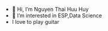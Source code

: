 - 👋 Hi, I’m Nguyen Thai Huu Huy
- 👀 I’m interested in ESP,Data Science
- I love to play guitar
<!---
huynguyen180100/huynguyen180100 is a ✨ special ✨ repository because its `README.md` (this file) appears on your GitHub profile.
You can click the Preview link to take a look at your changes.
--->
